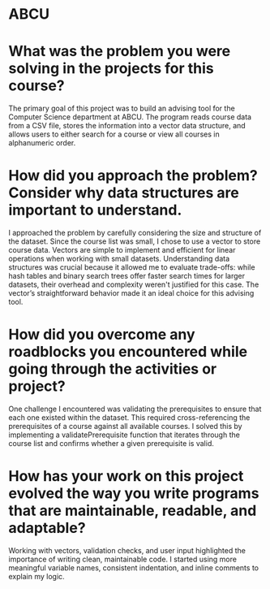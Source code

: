 # ABCU
# What was the problem you were solving in the projects for this course?
The primary goal of this project was to build an advising tool for the Computer Science department at ABCU. The program reads course data from a CSV file, stores the information into a vector data structure, and allows users to either search for a course or view all courses in alphanumeric order. 

# How did you approach the problem? Consider why data structures are important to understand.
I approached the problem by carefully considering the size and structure of the dataset. Since the course list was small, I chose to use a vector to store course data. Vectors are simple to implement and efficient for linear operations when working with small datasets. Understanding data structures was crucial because it allowed me to evaluate trade-offs: while hash tables and binary search trees offer faster search times for larger datasets, their overhead and complexity weren't justified for this case. The vector’s straightforward behavior made it an ideal choice for this advising tool.

# How did you overcome any roadblocks you encountered while going through the activities or project?
One challenge I encountered was validating the prerequisites to ensure that each one existed within the dataset. This required cross-referencing the prerequisites of a course against all available courses. I solved this by implementing a validatePrerequisite function that iterates through the course list and confirms whether a given prerequisite is valid. 

# How has your work on this project evolved the way you write programs that are maintainable, readable, and adaptable?
Working with vectors, validation checks, and user input highlighted the importance of writing clean, maintainable code. I started using more meaningful variable names, consistent indentation, and inline comments to explain my logic. 
